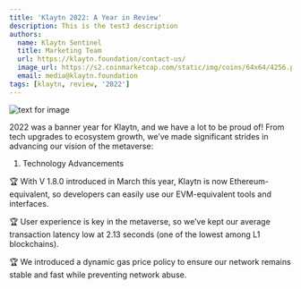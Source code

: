 ```yaml
---
title: 'Klaytn 2022: A Year in Review'
description: This is the test3 description
authors:
  name: Klaytn Sentinel
  title: Marketing Team
  url: https://klaytn.foundation/contact-us/
  image_url: https://s2.coinmarketcap.com/static/img/coins/64x64/4256.png
  email: media@klaytn.foundation
tags: [klaytn, review, '2022']
---
```


![text for image](https://miro.medium.com/max/1400/0*YFBrInhHVpNSdPYZ.webp)

2022 was a banner year for Klaytn, and we have a lot to be proud of! From tech upgrades to ecosystem growth, we’ve made significant strides in advancing our vision of the metaverse:

<!--truncate-->

1. Technology Advancements

🏆 With V 1.8.0 introduced in March this year, Klaytn is now Ethereum-equivalent, so developers can easily use our EVM-equivalent tools and interfaces.

🏆 User experience is key in the metaverse, so we’ve kept our average transaction latency low at 2.13 seconds (one of the lowest among L1 blockchains).

🏆 We introduced a dynamic gas price policy to ensure our network remains stable and fast while preventing network abuse.
